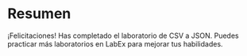 # Resumen

¡Felicitaciones! Has completado el laboratorio de CSV a JSON. Puedes practicar más laboratorios en LabEx para mejorar tus habilidades.
